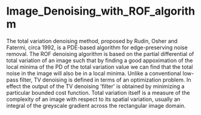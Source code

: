 # Image_Denoising_with_ROF_algorithm
The total variation denoising method, proposed by Rudin, Osher and Fatermi, circa 1992, is a PDE-based algorithm for edge-preserving noise removal. The ROF denoising algorithm is based on the partial differential of total variation of an image such that by finding a good appoximation of the local minima of the PD of the total variation value we can find that the total noise in the image will also be in a local minima. Unlike a conventional low-pass filter, TV denoising is defined in terms of an optimization problem. In effect the output of the TV denoising 'filter' is obtained by minimizing a particular bounded cost function. Total variation itself is a measure of the complexity of an image with respect to its spatial variation, usually an integral of the greyscale gradient across the rectangular  image domain.

